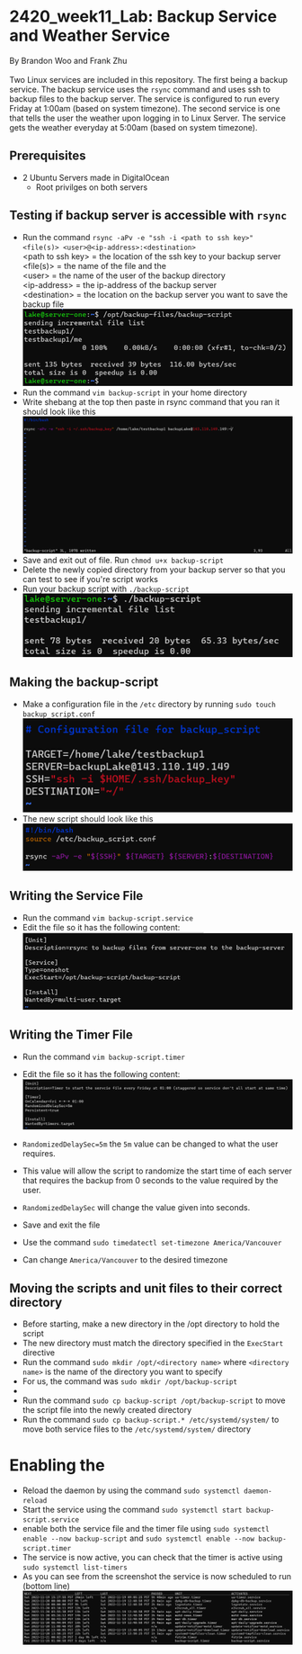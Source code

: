 # 2420_week11_Lab: Backup Service and Weather Service
By Brandon Woo and Frank Zhu
<br>
<br>Two Linux services are included in this repository. The first being a backup service. The backup service uses the `rsync` command and uses ssh to backup files to the backup server. The service is configured to run every Friday at 1:00am (based on system timezone). The second service is one that tells the user the weather upon logging in to Linux Server. The service gets the weather everyday at 5:00am (based on system timezone).

## Prerequisites
- 2 Ubuntu Servers made in DigitalOcean
  - Root privilges on both servers

## Testing if backup server is accessible with `rsync`
- Run the command `rsync -aPv -e "ssh -i <path to ssh key>" <file(s)> <user>@<ip-address>:<destination>`
  <br>\<path to ssh key\> = the location of the ssh key to your backup server
  <br>\<file(s)\> = the name of the file and the 
  <br>\<user\> = the name of the user of the backup directory
  <br>\<ip-address\> = the ip-address of the backup server
  <br>\<destination\> = the location on the backup server you want to save the backup file
  ![](images/test_rsync.png)
- Run the command `vim backup-script` in your home directory
- Write shebang at the top then paste in rsync command that you ran it should look like this
![](images/trsync.png)
- Save and exit out of file. Run `chmod u+x backup-script`
- Delete the newly copied directory from your backup server so that you can test to see if you're script works
- Run your backup script with `./backup-script` <br>
![](images/rsyscrt.png)
## Making the backup-script
- Make a configuration file in the `/etc` directory by running `sudo touch backup_script.conf`
![](images/confsspng.png)
- The new script should look like this
![](images/newscr.png)


## Writing the Service File
- Run the command `vim backup-script.service`
- Edit the file so it has the following content:
![](images/servicefile.png)

## Writing the Timer File
- Run the command `vim backup-script.timer`
- Edit the file so it has the following content:
![](images/timerfile.png)
- `RandomizedDelaySec=5m` the `5m` value can be changed to what the user requires. 
- This value will allow the script to randomize the start time of each server that requires the backup from 0 seconds to the value required by the user.
- `RandomizedDelaySec` will change the value given into seconds.
- Save and exit the file

- Use the command `sudo timedatectl set-timezone America/Vancouver`
- Can change `America/Vancouver` to the desired timezone

## Moving the scripts and unit files to their correct directory
- Before starting, make a new directory in the /opt directory to hold the script 
- The new directory must match the directory specified in the `ExecStart` directive
- Run the command `sudo mkdir /opt/<directory name>` where `<directory name>` is the name of the directory you want to specify
- For us, the command was `sudo mkdir /opt/backup-script`
- 
- Run the command `sudo cp backup-script /opt/backup-script` to move the script file into the newly created directory
- Run the command `sudo cp backup-script.* /etc/systemd/system/` to move both service files to the `/etc/systemd/system/` directory

# Enabling the 
- Reload the daemon by using the command `sudo systemctl daemon-reload`
- Start the service using the command `sudo systemctl start backup-script.service`
- enable both the service file and the timer file using `sudo systemctl enable --now backup-script` and `sudo systemctl enable --now backup-script.timer`
- The service is now active, you can check that the timer is active using `sudo systemctl list-timers`
- As you can see from the screenshot the service is now scheduled to run (bottom line)
![](images/timerlist.png)

